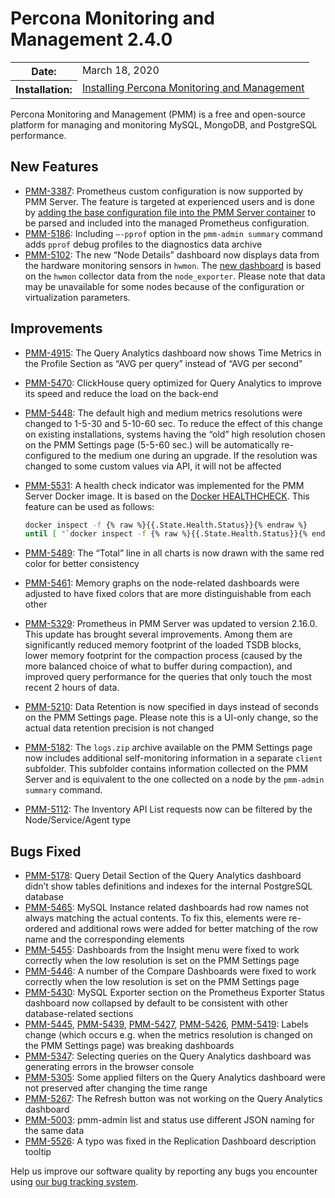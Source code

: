 # Percona Monitoring and Management 2.4.0

<table class="docutils field-list" frame="void" rules="none">
  <colgroup>
    <col class="field-name">
    <col class="field-body">
  </colgroup>
  <tbody valign="top">
    <tr class="field-odd field">
      <th class="field-name">Date:</th>
      <td class="field-body">March 18, 2020</td>
    </tr>
    <tr class="field-even field">
      <th class="field-name">Installation:</th>
      <td class="field-body">
        <a class="reference external" href="https://www.percona.com/doc/percona-monitoring-and-management/2.x/setting-up/">Installing Percona Monitoring and Management</a></td>
    </tr>
  </tbody>
</table>

Percona Monitoring and Management (PMM) is a free and open-source platform for managing and monitoring MySQL, MongoDB, and PostgreSQL performance.

## New Features

- [PMM-3387](https://jira.percona.com/browse/PMM-3387): Prometheus custom configuration is now supported by PMM Server. The feature is targeted at experienced users and is done by [adding the base configuration file into the PMM Server container](../faq.md) to be parsed and included into the managed Prometheus configuration.
- [PMM-5186](https://jira.percona.com/browse/PMM-5186): Including `–-pprof` option in the `pmm-admin summary` command adds `pprof` debug profiles to the diagnostics data archive
- [PMM-5102](https://jira.percona.com/browse/PMM-5102): The new “Node Details” dashboard now displays data from the hardware monitoring sensors in `hwmon`. The [new dashboard](../details/dashboards/dashboard-node-temperature-details.md) is based on the `hwmon` collector data from the `node_exporter`. Please note that data may be unavailable for some nodes because of the configuration or virtualization parameters.

## Improvements

- [PMM-4915](https://jira.percona.com/browse/PMM-4915): The Query Analytics dashboard now shows Time Metrics in the Profile Section as “AVG per query” instead of “AVG per second”
- [PMM-5470](https://jira.percona.com/browse/PMM-5470): ClickHouse query optimized for Query Analytics to improve its speed and reduce the load on the back-end
- [PMM-5448](https://jira.percona.com/browse/PMM-5448): The default high and medium metrics resolutions were changed to 1-5-30 and 5-10-60 sec. To reduce the effect of this change on existing installations, systems having the “old” high resolution chosen on the PMM Settings page (5-5-60 sec.) will be automatically re-configured to the medium one during an upgrade. If the resolution was changed to some custom values via API, it will not be affected
- [PMM-5531](https://jira.percona.com/browse/PMM-5531): A health check indicator was implemented for the PMM Server Docker image. It is based on the [Docker HEALTHCHECK](https://docs.docker.com/engine/reference/builder/#healthcheck). This feature can be used as follows:

    ```sh
    docker inspect -f {% raw %}{{.State.Health.Status}}{% endraw %}
    until [ "`docker inspect -f {% raw %}{{.State.Health.Status}}{% endraw %} pmm-server`" == "healthy" ]; do sleep 1; done
    ```

- [PMM-5489](https://jira.percona.com/browse/PMM-5489): The “Total” line in all charts is now drawn with the same red color for better consistency
- [PMM-5461](https://jira.percona.com/browse/PMM-5461): Memory graphs on the node-related dashboards were adjusted to have fixed colors that are more distinguishable from each other
- [PMM-5329](https://jira.percona.com/browse/PMM-5329): Prometheus in PMM Server was updated to version 2.16.0. This update has brought several improvements. Among them are significantly reduced memory footprint of the loaded TSDB blocks, lower memory footprint for the compaction process (caused by the more balanced choice of what to buffer during compaction), and improved query performance for the queries that only touch the most recent 2 hours of data.
- [PMM-5210](https://jira.percona.com/browse/PMM-5210): Data Retention is now specified in days instead of seconds on the PMM Settings page. Please note this is a UI-only change, so the actual data retention precision is not changed
- [PMM-5182](https://jira.percona.com/browse/PMM-5182): The `logs.zip` archive available on the PMM Settings page now includes additional self-monitoring information in a separate `client` subfolder. This subfolder contains information collected on the PMM Server and is equivalent to the one collected on a node by the `pmm-admin summary` command.
- [PMM-5112](https://jira.percona.com/browse/PMM-5112): The Inventory API List requests now can be filtered by the Node/Service/Agent type

## Bugs Fixed

- [PMM-5178](https://jira.percona.com/browse/PMM-5178): Query Detail Section of the Query Analytics dashboard didn’t show tables definitions and indexes for the internal PostgreSQL database
- [PMM-5465](https://jira.percona.com/browse/PMM-5465): MySQL Instance related dashboards had row names not always matching the actual contents. To fix this, elements were re-ordered and additional rows were added for better matching of the row name and the corresponding elements
- [PMM-5455](https://jira.percona.com/browse/PMM-5455): Dashboards from the Insight menu were fixed to work correctly when the low resolution is set on the PMM Settings page
- [PMM-5446](https://jira.percona.com/browse/PMM-5446): A number of the Compare Dashboards were fixed to work correctly when the low resolution is set on the PMM Settings page
- [PMM-5430](https://jira.percona.com/browse/PMM-5430): MySQL Exporter section on the Prometheus Exporter Status dashboard now collapsed by default to be consistent with other database-related sections
- [PMM-5445](https://jira.percona.com/browse/PMM-5445), [PMM-5439](https://jira.percona.com/browse/PMM-5439), [PMM-5427](https://jira.percona.com/browse/PMM-5427), [PMM-5426](https://jira.percona.com/browse/PMM-5426), [PMM-5419](https://jira.percona.com/browse/PMM-5419): Labels change (which occurs e.g. when the metrics resolution is changed on the PMM Settings page) was breaking dashboards
- [PMM-5347](https://jira.percona.com/browse/PMM-5347): Selecting queries on the Query Analytics dashboard was generating errors in the browser console
- [PMM-5305](https://jira.percona.com/browse/PMM-5305): Some applied filters on the Query Analytics dashboard were not preserved after changing the time range
- [PMM-5267](https://jira.percona.com/browse/PMM-5267): The Refresh button was not working on the Query Analytics dashboard
- [PMM-5003](https://jira.percona.com/browse/PMM-5003): pmm-admin list and status use different JSON naming for the same data
- [PMM-5526](https://jira.percona.com/browse/PMM-5526): A typo was fixed in the Replication Dashboard description tooltip

Help us improve our software quality by reporting any bugs you encounter using [our bug tracking system](https://jira.percona.com/secure/Dashboard.jspa).
